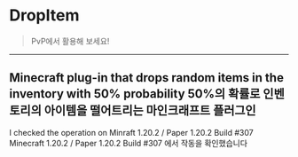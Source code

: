 # DropItem
> PvP에서 활용해 보세요!
---
Minecraft plug-in that drops random items in the inventory with 50% probability
50%의 확률로 인벤토리의 아이템을 떨어트리는 마인크래프트 플러그인
---
I checked the operation on Minraft 1.20.2 / Paper 1.20.2 Build #307
Minecraft 1.20.2 / Paper 1.20.2 Build #307 에서 작동을 확인했습니다
